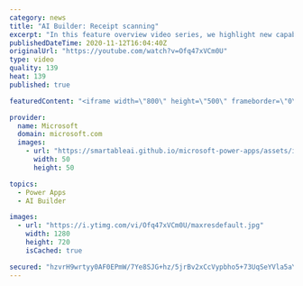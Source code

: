 ```yaml
---
category: news
title: "AI Builder: Receipt scanning"
excerpt: "In this feature overview video series, we highlight new capabilities included in the latest update to AI Builder.  Receipt scanning is a new AI Builder feature that processes receipts to identify and extract information. The AI model identifies receipt data, merchant information, total price, and taxes"
publishedDateTime: 2020-11-12T16:04:40Z
originalUrl: "https://youtube.com/watch?v=Ofq47xVCm0U"
type: video
quality: 139
heat: 139
published: true

featuredContent: "<iframe width=\"800\" height=\"500\" frameborder=\"0\" src=\"https://www.youtube.com/embed/Ofq47xVCm0U\" allow=\"accelerometer; autoplay; encrypted-media; gyroscope; picture-in-picture\" allowfullscreen></iframe>"

provider:
  name: Microsoft
  domain: microsoft.com
  images:
    - url: "https://smartableai.github.io/microsoft-power-apps/assets/images/organizations/microsoft.com-50x50.jpg"
      width: 50
      height: 50

topics:
  - Power Apps
  - AI Builder

images:
  - url: "https://i.ytimg.com/vi/Ofq47xVCm0U/maxresdefault.jpg"
    width: 1280
    height: 720
    isCached: true

secured: "hzvrH9wrtyy0AF0EPmW/7Ye8SJG+hz/5jrBv2xCcVypbho5+73UqSeYVla5aYXlzMJU6yTWPaHe4z3RaQfazYualIiJtsZb1u1JBcQ3LGdNSYpXbnWayqIZRCQfCLlMgVt1vo1FMR3to8tx5kNllvHsfA2UAM+N523H5pKyxu40wGdw4yw2US+8TuBsdOuCJ1QSraPpnO0/9j/uzNO/ikExjYAqk1B8IgRrLpVNPuihIl0AoeY3X5OUOq/bQLf4DCdwiQAuquUaftzaoiyZB6E3g0ynkrOjnF6UXsZUPcf6Ez2ow6OUk4SxOy1AXeen1rsjCOtsyzws6Jfl4/6jfjkUA40O2spNquq/fLP3G79l4s1KJcWWQ5//qeempfutl8OpaBMuiwKSSTmFe87G4RjUsafV8F0oQc4Nin9BS8rI6D646IBiN941ke30UpX7I;t6roxihvcMrSw+WVQOKEGw=="
---
```


